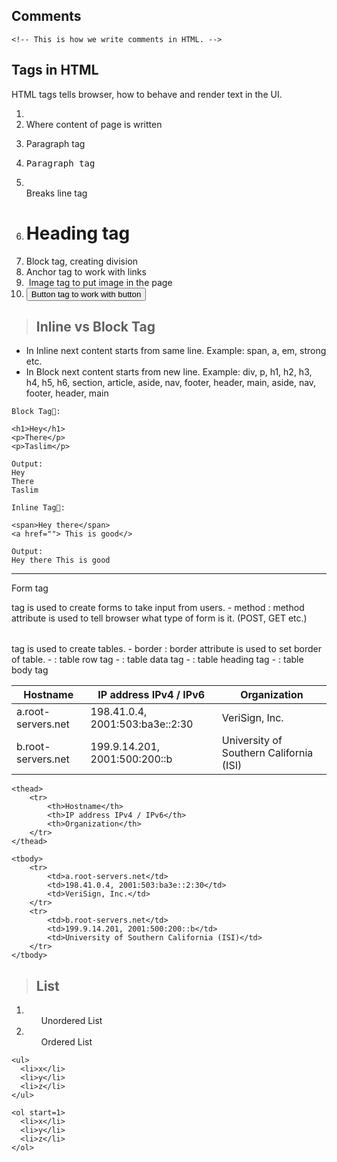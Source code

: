## Comments ## 
```
<!-- This is how we write comments in HTML. -->
```
## Tags in HTML ## 
HTML tags tells browser, how to behave and render text in the UI.
1. <title>Renders Title of Page</title>
2. <body>Where content of page is written</body>
3. <p>Paragraph tag</p>
4. <pre>Paragraph tag</pre>
5. <br/> Breaks line tag
6. <h1>Heading tag</h1>
7. <div>Block tag, creating division</div>
8. <a>Anchor tag to work with links</a>
9. <img src="" alt=""/> Image tag to put image in the page
10. <button>Button tag to work with button</button>

> ## Inline vs Block Tag ## 
- In Inline next content starts from same line. Example: span, a, em, strong etc.
- In Block next content starts from new line. Example: div, p, h1, h2, h3, h4, h5, h6, section,    article, aside, nav, footer, header, main, aside, nav, footer, header, main
```
Block Tag🥇: 

<h1>Hey</h1>
<p>There</p>
<p>Taslim</p>

Output: 
Hey
There
Taslim

Inline Tag🥇: 

<span>Hey there</span>
<a href=""> This is good</>

Output: 
Hey there This is good
```
--- 
<form>Form tag</form> tag is used to create forms to take input from users.
- method : method attribute is used to tell browser what type of form is it. (POST, GET etc.)

<table></table> tag is used to create tables.
- border : border attribute is used to set border of table.
- <tr> : table row tag
- <td> : table data tag
- <th> : table heading tag
- <tbody> : table body tag 

| **Hostname**       | **IP address IPv4 / IPv6**      | **Organization**                        |
| ------------------ | ------------------------------- | --------------------------------------- |
| a.root-servers.net | 198.41.0.4, 2001:503:ba3e::2:30 | VeriSign, Inc.                          |
| b.root-servers.net | 199.9.14.201, 2001:500:200::b   | University of Southern California (ISI) |

```
<thead>
    <tr>
        <th>Hostname</th>
        <th>IP address IPv4 / IPv6</th>
        <th>Organization</th>
    </tr>
</thead>

<tbody>
    <tr>
        <td>a.root-servers.net</td>
        <td>198.41.0.4, 2001:503:ba3e::2:30</td>
        <td>VeriSign, Inc.</td>
    </tr>
    <tr>
        <td>b.root-servers.net</td>
        <td>199.9.14.201, 2001:500:200::b</td>
        <td>University of Southern California (ISI)</td>
    </tr>
</tbody>
```

> ## List ## 
1. <ul>Unordered List</ul>
2. <ol start=1>Ordered List</ol>
```
<ul>
  <li>x</li>
  <li>y</li>
  <li>z</li>
</ul>

<ol start=1>
  <li>x</li>
  <li>y</li>
  <li>z</li>
</ol>
```

